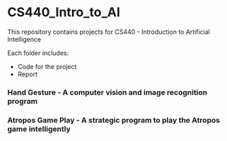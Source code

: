 # CS440_Intro_to_AI

This repository contains projects for CS440 - Introduction to Artificial Intelligence

Each folder includes:

- Code for the project
- Report

### Hand Gesture - A computer vision and image recognition program

### Atropos Game Play - A strategic program to play the Atropos game intelligently


